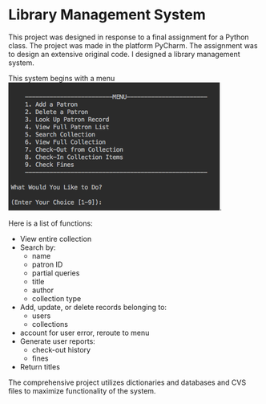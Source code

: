 # Library Management System
This project was designed in response to a final assignment for a Python class. The project was made in the platform PyCharm. The assignment was to design an extensive original code. I designed a library management system.


This system begins with a menu 
![Library Management System Menu screenshot](https://github.com/t-9bonni/library_management_system/blob/master/Screenshot%20of%20menu.png). 

Here is a list of functions:
* View entire collection
* Search by:
  * name
  * patron ID
  * partial queries
  * title
  * author
  * collection type
* Add, update, or delete records belonging to:
  * users
  * collections
* account for user error, reroute to menu
* Generate user reports:
  * check-out history
  * fines
* Return titles

The comprehensive project utilizes dictionaries and databases and CVS files to maximize functionality of the system. 
